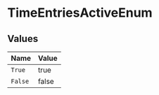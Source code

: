# TimeEntriesActiveEnum


## Values

| Name    | Value   |
| ------- | ------- |
| `True`  | true    |
| `False` | false   |